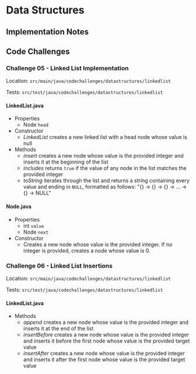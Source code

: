 # Data Structures

## Implementation Notes

## Code Challenges

### Challenge 05 - Linked List Implementation

Location: `src/main/java/codechallenges/datastructures/linkedlist`

Tests: `src/test/java/codechallenges/datastructures/linkedlist`

#### LinkedList.java

- Properties
  - Node `head`
- Constructor
  - *LinkedList* creates a new linked list with a head node whose value is null
- Methods
  - *insert* creates a new node whose value is the provided integer and inserts it at the beginning of the list
  - *includes* returns `true` if the value of any node in the list matches the provided integer
  - *toString* iterates through the list and returns a string containing every value and ending in `NULL`, formatted as follows: "{<value of head node>} -> {<value of second node>} -> {<value of third node>} -> ... -> {<value of tail node>} -> NULL"

#### Node.java

- Properties
  - int `value`
  - Node `next`
- Constructor
  - Creates a new node whose value is the provided integer. If no integer is provided, creates a node whose value is 0.

### Challenge 06 - Linked List Insertions

Location: `src/main/java/codechallenges/datastructures/linkedlist`

Tests: `src/test/java/codechallenges/datastructures/linkedlist`


#### LinkedList.java

- Methods
  - *append* creates a new node whose value is the provided integer and inserts it at the end of the list
  - *insertBefore* creates a new node whose value is the provided integer and inserts it before the first node whose value is the provided target value
  - *insertAfter* creates a new node whose value is the provided integer and inserts it after the first node whose value is the provided target value

